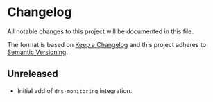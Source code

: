 # Changelog

All notable changes to this project will be documented in this file.

The format is based on [Keep a Changelog][changelog] and this project adheres
to [Semantic Versioning][semver].

## Unreleased

- Initial add of `dns-monitoring` integration.


[changelog]: http://keepachangelog.com/en/1.0.0/
[semver]: http://semver.org/spec/v2.0.0.html
